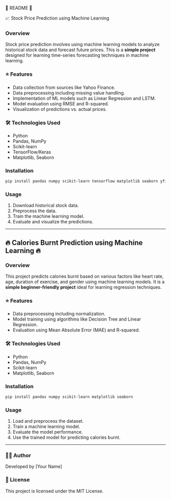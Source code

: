 📌 README 📌

📈 Stock Price Prediction using Machine Learning

### Overview
Stock price prediction involves using machine learning models to analyze historical stock data and forecast future prices. This is a **simple project** designed for learning time-series forecasting techniques in machine learning.

### ⭐ Features
- Data collection from sources like Yahoo Finance.
- Data preprocessing including missing value handling.
- Implementation of ML models such as Linear Regression and LSTM.
- Model evaluation using RMSE and R-squared.
- Visualization of predictions vs. actual prices.

### 🛠️ Technologies Used
- Python
- Pandas, NumPy
- Scikit-learn
- TensorFlow/Keras
- Matplotlib, Seaborn

### Installation
```sh
pip install pandas numpy scikit-learn tensorflow matplotlib seaborn yfinance
```

### Usage
1. Download historical stock data.
2. Preprocess the data.
3. Train the machine learning model.
4. Evaluate and visualize the predictions.

---

## 🔥 Calories Burnt Prediction using Machine Learning 🔥

### Overview
This project predicts calories burnt based on various factors like heart rate, age, duration of exercise, and gender using machine learning models. It is a **simple beginner-friendly project** ideal for learning regression techniques.

###  ⭐ Features
- Data preprocessing including normalization.
- Model training using algorithms like Decision Tree and Linear Regression.
- Evaluation using Mean Absolute Error (MAE) and R-squared.

###  🛠️ Technologies Used
- Python
- Pandas, NumPy
- Scikit-learn
- Matplotlib, Seaborn

### Installation
```sh
pip install pandas numpy scikit-learn matplotlib seaborn
```

### Usage
1. Load and preprocess the dataset.
2. Train a machine learning model.
3. Evaluate the model performance.
4. Use the trained model for predicting calories burnt.

---

### 👨‍💻 Author
Developed by [Your Name]

### 📜 License
This project is licensed under the MIT License.

